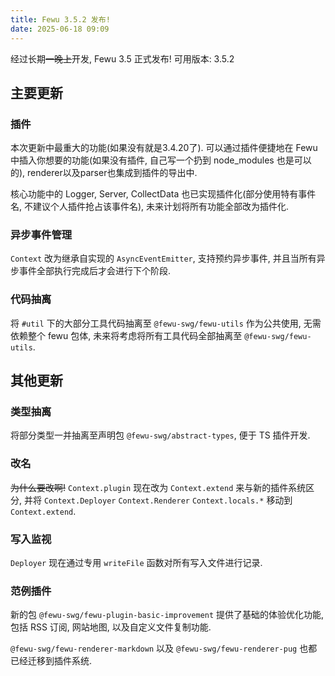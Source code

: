 ```yaml
---
title: Fewu 3.5.2 发布!
date: 2025-06-18 09:09
---
```

经过长期~~一晚上~~开发, Fewu 3.5 正式发布! 可用版本: 3.5.2

<!-- more -->

## 主要更新

### 插件

本次更新中最重大的功能(如果没有就是3.4.20了). 可以通过插件便捷地在 Fewu 中插入你想要的功能(如果没有插件, 自己写一个扔到 node_modules 也是可以的), renderer以及parser也集成到插件的导出中.

核心功能中的 Logger, Server, CollectData 也已实现插件化(部分使用特有事件名, 不建议个人插件抢占该事件名), 未来计划将所有功能全部改为插件化.

### 异步事件管理

`Context` 改为继承自实现的 `AsyncEventEmitter`, 支持预约异步事件, 并且当所有异步事件全部执行完成后才会进行下个阶段.

### 代码抽离

将 `#util` 下的大部分工具代码抽离至 `@fewu-swg/fewu-utils` 作为公共使用, 无需依赖整个 fewu 包体, 未来将考虑将所有工具代码全部抽离至 `@fewu-swg/fewu-utils`.

## 其他更新

### 类型抽离

将部分类型一并抽离至声明包 `@fewu-swg/abstract-types`, 便于 TS 插件开发.

### 改名

~~为什么要改啊!~~ `Context.plugin` 现在改为 `Context.extend` 来与新的插件系统区分, 并将 `Context.Deployer` `Context.Renderer` `Context.locals.*` 移动到 `Context.extend`.

### 写入监视

`Deployer` 现在通过专用 `writeFile` 函数对所有写入文件进行记录.

### 范例插件

新的包 `@fewu-swg/fewu-plugin-basic-improvement` 提供了基础的体验优化功能, 包括 RSS 订阅, 网站地图, 以及自定义文件复制功能.

`@fewu-swg/fewu-renderer-markdown` 以及 `@fewu-swg/fewu-renderer-pug` 也都已经迁移到插件系统.